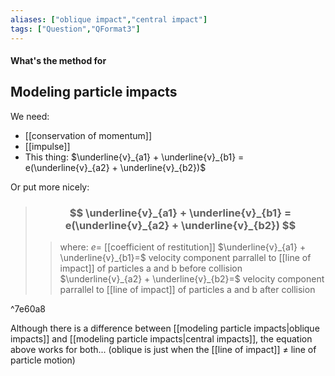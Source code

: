 ```yaml
---
aliases: ["oblique impact","central impact"]
tags: ["Question","QFormat3"]
---
```


#### What's the method for
## Modeling particle impacts

We need:
- [[conservation of momentum]]
- [[impulse]]
- This thing: $\underline{v}_{a1} + \underline{v}_{b1} = e(\underline{v}_{a2} + \underline{v}_{b2})$

Or put more nicely:
> ### $$ \underline{v}_{a1} + \underline{v}_{b1} = e(\underline{v}_{a2} + \underline{v}_{b2}) $$ 
>> where:
>> $e=$ [[coefficient of restitution]]
>> $\underline{v}_{a1} + \underline{v}_{b1}=$ velocity component parrallel to [[line of impact]] of particles a and b before collision 
>> $\underline{v}_{a2} + \underline{v}_{b2}=$ velocity component parrallel to [[line of impact]] of particles a and b after collision

^7e60a8

Although there is a difference between [[modeling particle impacts|oblique impacts]] and [[modeling particle impacts|central impacts]], the equation above works for both... (oblique is just when the [[line of impact]] $\neq$ line of particle motion)